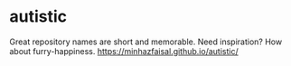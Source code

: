# autistic
Great repository names are short and memorable. Need inspiration? How about furry-happiness.
https://minhazfaisal.github.io/autistic/
